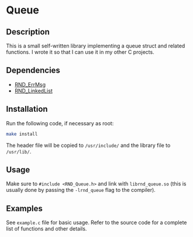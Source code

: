 # Queue

## Description

This is a small self-written library implementing a queue struct and related functions.
I wrote it so that I can use it in my other C projects.

## Dependencies

- [RND\_ErrMsg](https://github.com/randoragon/randoutils/tree/master/c-libs/errmsg)
- [RND\_LinkedList](https://github.com/randoragon/randoutils/tree/master/c-libs/linkedlist)

## Installation

Run the following code, if necessary as root:

```sh
make install
```

The header file will be copied to `/usr/include/` and the library file to `/usr/lib/`.

## Usage

Make sure to `#include <RND_Queue.h>` and link with `librnd_queue.so` (this is usually
done by passing the `-lrnd_queue` flag to the compiler).

## Examples

See `example.c` file for basic usage. Refer to the source code for a complete list of functions
and other details.
